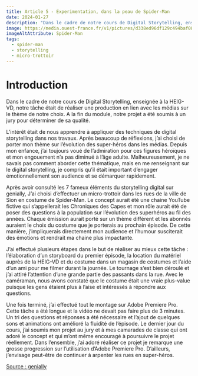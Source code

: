 ```yaml
---
title: Article 5 - Experimentation, dans la peau de Spider-Man
date: 2024-01-27
description: "Dans le cadre de notre cours de Digital Storytelling, enseignée à la HEIG-VD, notre tâche était de réaliser une production en lien avec les médias sur le thème de notre choix. A la fin du module, notre projet a été soumis à un jury pour déterminer de sa qualité."
image: https://media.ouest-france.fr/v1/pictures/d338ed96df129c494baf08bac8bbe2c7-spider-man-film-fantastique-programme-tv?width=1260&sign=de72fd86daebc7f9895920408ad90bcbbbfaed41f126925adc328783f4ba8fdf&client_id=bpservices
imageAltAttribute: Spider-Man
tags:
  - spider-man
  - storytelling
  - micro-trottoir
---
```


# Introduction

Dans le cadre de notre cours de Digital Storytelling, enseignée à la HEIG-VD, notre tâche était de réaliser une production en lien avec les médias sur le thème de notre choix. A la fin du module, notre projet a été soumis à un jury pour déterminer de sa qualité.

L’intérêt était de nous apprendre à appliquer des techniques de digital storytelling dans nos travaux. Après beaucoup de réflexions, j’ai choisi de porter mon thème sur l’évolution des super-héros dans les médias. Depuis mon enfance, j’ai toujours voué de l’admiration pour ces figures héroïques et mon engouement n’a pas diminué à l’âge adulte. Malheureusement, je ne savais pas comment aborder cette thématique, mais en me renseignant sur le digital storytelling, je compris qu’il était important d’engager émotionnellement son audience et se démarquer rapidement.

Après avoir consulté les 7 fameux éléments du storytelling digital sur genially, J’ai choisi d’effectuer un micro-trottoir dans les rues de la ville de Sion en costume de Spider-Man. Le concept aurait été une chaine YouTube fictive qui s’appellerait les Chroniques des Capes et mon rôle aurait été de poser des questions à la population sur l’évolution des superhéros au fil des années. Chaque émission aurait porté sur un thème différent et les abonnés auraient le choix du costume que je porterais au prochain épisode. De cette manière, j’impliquerais directement mon audience et l’humour susciterait des émotions et rendrait ma chaine plus impactante.

J’ai effectué plusieurs étapes dans le but de réaliser au mieux cette tâche : l’élaboration d’un storyboard du premier épisode, la location du matériel auprès de la HEIG-VD et du costume dans un magasin de costumes et l’aide d’un ami pour me filmer durant la journée.
Le tournage s’est bien déroulé et j’ai attiré l’attention d’une grande partie des passants dans la rue. Avec le caméraman, nous avons constaté que le costume était une vraie plus-value puisque les gens étaient plus à l’aise et intéressés à répondre aux questions.

Une fois terminé, j’ai effectué tout le montage sur Adobe Premiere Pro. Cette tâche a été longue et la vidéo ne devait pas faire plus de 3 minutes. Un tri des questions et réponses a été nécessaire et l’ajout de quelques sons et animations ont amélioré la fluidité de l’épisode.
Le dernier jour du cours, j’ai soumis mon projet au jury et à mes camarades de classe qui ont adoré le concept et qui m’ont même encouragé à poursuivre le projet réellement. Dans l’ensemble, j’ai adoré réaliser ce projet je remarque une grosse progression sur l’utilisation d’Adobe Premiere Pro. D’ailleurs, j’envisage peut-être de continuer à arpenter les rues en super-héros.

[Source : genially](https://blog.genial.ly/fr/storytelling-digital/)
